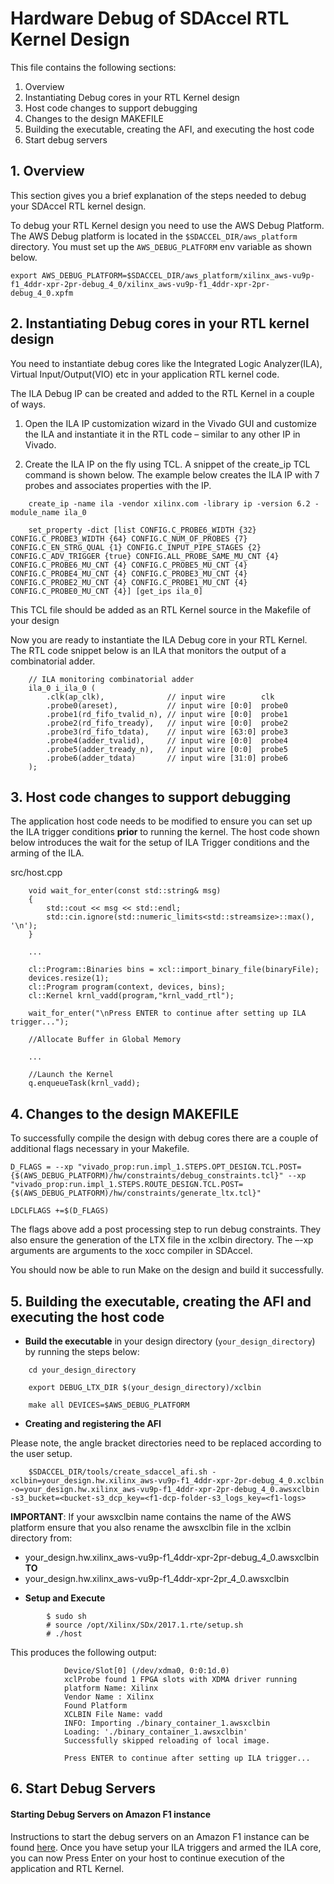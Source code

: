 Hardware Debug of SDAccel RTL Kernel Design
======================

This file contains the following sections:

1. Overview
2. Instantiating Debug cores in your RTL Kernel design
3. Host code changes to support debugging
4. Changes to the design MAKEFILE
5. Building the executable, creating the AFI, and executing the host code
6. Start debug servers


## 1. Overview
This section gives you a brief explanation of the steps needed to debug your SDAccel RTL kernel design. 

To debug your RTL Kernel design you need to use the AWS Debug Platform.  The AWS Debug platform is located in the `$SDACCEL_DIR/aws_platform` directory. You must set up the `AWS_DEBUG_PLATFORM` env variable as shown below.
	
	export AWS_DEBUG_PLATFORM=$SDACCEL_DIR/aws_platform/xilinx_aws-vu9p-f1_4ddr-xpr-2pr-debug_4_0/xilinx_aws-vu9p-f1_4ddr-xpr-2pr-debug_4_0.xpfm
	
	
## 2. Instantiating Debug cores in your RTL kernel design

You need to instantiate debug cores like the Integrated Logic Analyzer(ILA), Virtual Input/Output(VIO) etc in your application RTL kernel code.

The ILA Debug IP can be created and added to the RTL Kernel in a couple of ways. 


1. Open the ILA IP customization wizard in the Vivado GUI and customize the ILA and instantiate it in the RTL code – similar to any other IP in Vivado.


2. Create the ILA IP on the fly using TCL.  A snippet of the create_ip TCL command is shown below. The example below creates the ILA IP with 7 probes and associates properties with the IP.

```
	create_ip -name ila -vendor xilinx.com -library ip -version 6.2 -module_name ila_0
	
	set_property -dict [list CONFIG.C_PROBE6_WIDTH {32} CONFIG.C_PROBE3_WIDTH {64} CONFIG.C_NUM_OF_PROBES {7} CONFIG.C_EN_STRG_QUAL {1} CONFIG.C_INPUT_PIPE_STAGES {2} CONFIG.C_ADV_TRIGGER {true} CONFIG.ALL_PROBE_SAME_MU_CNT {4} CONFIG.C_PROBE6_MU_CNT {4} CONFIG.C_PROBE5_MU_CNT {4} CONFIG.C_PROBE4_MU_CNT {4} CONFIG.C_PROBE3_MU_CNT {4} CONFIG.C_PROBE2_MU_CNT {4} CONFIG.C_PROBE1_MU_CNT {4} CONFIG.C_PROBE0_MU_CNT {4}] [get_ips ila_0]
```

This TCL file should be added as an RTL Kernel source in the Makefile of your design


Now you are ready to instantiate the ILA Debug core in your RTL Kernel. The RTL code snippet below is an ILA that monitors the output of a combinatorial adder.

		// ILA monitoring combinatorial adder
		ila_0 i_ila_0 (
			.clk(ap_clk),              // input wire        clk
			.probe0(areset),           // input wire [0:0]  probe0  
			.probe1(rd_fifo_tvalid_n), // input wire [0:0]  probe1 
			.probe2(rd_fifo_tready),   // input wire [0:0]  probe2 
			.probe3(rd_fifo_tdata),    // input wire [63:0] probe3 
			.probe4(adder_tvalid),     // input wire [0:0]  probe4 
			.probe5(adder_tready_n),   // input wire [0:0]  probe5 
			.probe6(adder_tdata)       // input wire [31:0] probe6
		);

## 3. Host code changes to support debugging

The application host code  needs to be modified to ensure you can set up the ILA trigger conditions **prior** to  running the kernel. 
The host code shown below introduces the wait for the setup of ILA Trigger conditions and the arming of the ILA.

src/host.cpp

		void wait_for_enter(const std::string& msg)
		{
		    std::cout << msg << std::endl;
		    std::cin.ignore(std::numeric_limits<std::streamsize>::max(), '\n');
		}
    
		...
    
		cl::Program::Binaries bins = xcl::import_binary_file(binaryFile);
		devices.resize(1);
		cl::Program program(context, devices, bins);
		cl::Kernel krnl_vadd(program,"krnl_vadd_rtl");
		
		wait_for_enter("\nPress ENTER to continue after setting up ILA trigger...");
		
		//Allocate Buffer in Global Memory
		
		...
    
		//Launch the Kernel
		q.enqueueTask(krnl_vadd);


## 4. Changes to the design MAKEFILE
To successfully compile the design with debug cores there are a couple of additional flags necessary in your Makefile.

    
    D_FLAGS = --xp "vivado_prop:run.impl_1.STEPS.OPT_DESIGN.TCL.POST={$(AWS_DEBUG_PLATFORM)/hw/constraints/debug_constraints.tcl}" --xp "vivado_prop:run.impl_1.STEPS.ROUTE_DESIGN.TCL.POST={$(AWS_DEBUG_PLATFORM)/hw/constraints/generate_ltx.tcl}"
    
    LDCLFLAGS +=$(D_FLAGS)
    


The flags above add a post processing step to run debug constraints. 
They also ensure the generation of the LTX file in the xclbin directory. The –-xp arguments are arguments to the xocc compiler in SDAccel.

You should now be able to run Make on the design and build it successfully.

## 5. Building the executable, creating the AFI and executing the host code

- **Build the executable** in your design directory (`your_design_directory`) by running the steps below:

```
	cd your_design_directory

	export DEBUG_LTX_DIR $(your_design_directory)/xclbin

	make all DEVICES=$AWS_DEBUG_PLATFORM
```

- **Creating and registering the AFI**

Please note, the angle bracket directories need to be replaced according to the user setup.

```	
	$SDACCEL_DIR/tools/create_sdaccel_afi.sh -xclbin=your_design.hw.xilinx_aws-vu9p-f1_4ddr-xpr-2pr-debug_4_0.xclbin -o=your_design.hw.xilinx_aws-vu9p-f1_4ddr-xpr-2pr-debug_4_0.awsxclbin -s3_bucket=<bucket-s3_dcp_key=<f1-dcp-folder-s3_logs_key=<f1-logs>
```

**IMPORTANT**: If your awsxclbin name contains the name of the AWS platform ensure that you also rename the awsxclbin file in the xclbin directory from:
* your_design.hw.xilinx_aws-vu9p-f1_4ddr-xpr-2pr-debug_4_0.awsxclbin **TO** 
* your_design.hw.xilinx_aws-vu9p-f1_4ddr-xpr-2pr_4_0.awsxclbin 


- **Setup and Execute**

```
		$ sudo sh
		# source /opt/Xilinx/SDx/2017.1.rte/setup.sh
		# ./host
```
This produces the following output: 
```
			Device/Slot[0] (/dev/xdma0, 0:0:1d.0)
			xclProbe found 1 FPGA slots with XDMA driver running
			platform Name: Xilinx
			Vendor Name : Xilinx
			Found Platform
			XCLBIN File Name: vadd
			INFO: Importing ./binary_container_1.awsxclbin
			Loading: './binary_container_1.awsxclbin'
			Successfully skipped reloading of local image.
			
			Press ENTER to continue after setting up ILA trigger...
```		
		

## 6. Start Debug Servers

#### Starting Debug Servers on Amazon F1 instance
Instructions to start the debug servers on an Amazon F1 instance can be found [here](../../hdk/docs/Virtual_JTAG_XVC.md).
Once you have setup your ILA triggers and armed the ILA core, you can now Press Enter on your host to continue execution of the application and RTL Kernel.

